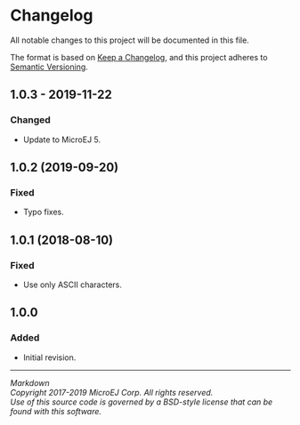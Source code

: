# Changelog

All notable changes to this project will be documented in this file.

The format is based on [Keep a Changelog](https://keepachangelog.com/en/1.0.0/),
and this project adheres to [Semantic Versioning](https://semver.org/spec/v2.0.0.html).

## 1.0.3 - 2019-11-22

### Changed

  - Update to MicroEJ 5.
  
## 1.0.2 (2019-09-20)

### Fixed

  - Typo fixes.

## 1.0.1 (2018-08-10)

### Fixed

  - Use only ASCII characters.

## 1.0.0

### Added

  - Initial revision.
  
---  
_Markdown_   
_Copyright 2017-2019 MicroEJ Corp. All rights reserved._  
_Use of this source code is governed by a BSD-style license that can be found with this software._  